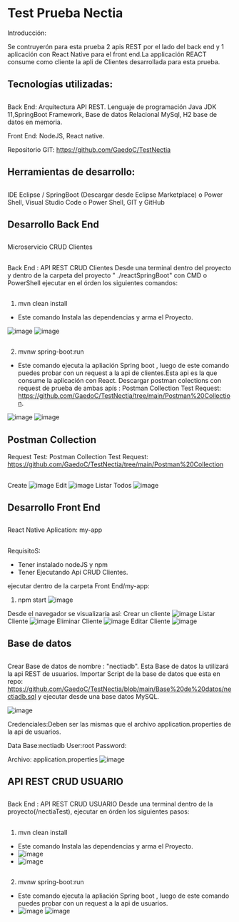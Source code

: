 # Test Prueba Nectia 
Introducción:

Se contruyerón para esta prueba 2 apis REST por el lado del back end y 1 aplicación con React Native para el front end.La applicación REACT consume como cliente la apli de Clientes desarrollada para esta prueba.

##
## Tecnologías utilizadas:
##

Back End: Arquitectura API REST. 
 Lenguaje de programación Java JDK 11,SpringBoot Framework, Base de datos Relacional MySql, H2 base de datos en memoria.

Front End:
 NodeJS, React native.

Repositorio GIT: https://github.com/GaedoC/TestNectia

##
## Herramientas de desarrollo:
##
IDE Eclipse / SpringBoot (Descargar desde Eclipse Marketplace) o Power Shell, 
Visual Studio Code o Power Shell,
GIT y GitHub
##
##
## Desarrollo Back End
##
Microservicio CRUD Clientes
##
Back End : API REST CRUD Clientes
    Desde una terminal dentro del proyecto y dentro de la carpeta del proyecto " ./reactSpringBoot" con CMD o PowerShell ejecutar en el órden los siguientes comandos:
##
1. mvn clean install
- Este comando Instala las dependencias y arma el Proyecto.

![image](https://github.com/GaedoC/TestNectia/assets/17816969/9723ff3b-c729-4dd1-9cc9-07e8b9f23e67)
![image](https://github.com/GaedoC/TestNectia/assets/17816969/0980be1c-c9d1-4753-8950-6f020e0820d2)
##
2. mvnw spring-boot:run
- Este comando ejecuta la apliación Spring boot , luego de este comando puedes probar con un request a la api de clientes.Esta api es la que consume la aplicación con React. Descargar postman colections con request de prueba de ambas apís : Postman Collection Test Request: https://github.com/GaedoC/TestNectia/tree/main/Postman%20Collection.

![image](https://github.com/GaedoC/TestNectia/assets/17816969/5d6a5d1c-9c01-477c-b831-c3d4c5f9cd63)
![image](https://github.com/GaedoC/TestNectia/assets/17816969/040e4bd4-0db6-4ceb-a067-60bbb4fc75cf)
##
##
## Postman Collection
Request Test:
Postman Collection Test Request: https://github.com/GaedoC/TestNectia/tree/main/Postman%20Collection
##
Create
![image](https://github.com/GaedoC/TestNectia/assets/17816969/26676798-597e-4843-a422-e66e4f939933)
Edit
![image](https://github.com/GaedoC/TestNectia/assets/17816969/bee70268-ce71-4297-b34b-ac160a74894b)
Listar Todos
![image](https://github.com/GaedoC/TestNectia/assets/17816969/cbb8be31-584f-4442-926c-7326f55aeafd)

##
## Desarrollo Front End
##
React Native Aplication: my-app  
##
RequisitoS:
  - Tener instalado nodeJS y npm
  - Tener Ejecutando Api CRUD Clientes.

ejecutar dentro de la carpeta Front End/my-app: 
1. npm  start
![image](https://github.com/GaedoC/TestNectia/assets/17816969/f808eb1e-f3b0-4220-954b-ea36ddde0408)

Desde el navegador se visualizaría así:
Crear un cliente
![image](https://github.com/GaedoC/TestNectia/assets/17816969/80258b68-e2d5-40a6-bc1c-9b580c68926f)
Listar Cliente
![image](https://github.com/GaedoC/TestNectia/assets/17816969/02a5aa90-2a1a-45e8-8dc3-2e6b25ece576)
Eliminar Cliente
![image](https://github.com/GaedoC/TestNectia/assets/17816969/0086e6d9-4b2f-4998-aedb-c3e296295d60)
Editar Cliente
![image](https://github.com/GaedoC/TestNectia/assets/17816969/fdffcb5c-aae4-4a42-9ce2-67673392c391)
##
##
## Base de datos 
##
Crear Base de datos de nombre : "nectiadb". Esta Base de datos la utilizará la api REST de usuarios.
Importar Script de la base de datos que esta en repo: https://github.com/GaedoC/TestNectia/blob/main/Base%20de%20datos/nectiadb.sql y ejecutar desde una base datos MySQL.

![image](https://github.com/GaedoC/TestNectia/assets/17816969/51eaa9dc-77d9-4ded-a36a-32b0e75dc3e4)

Credenciales:Deben ser las mismas que el archivo application.properties de la api de usuarios.

Data Base:nectiadb
User:root
Password: 

Archivo: application.properties
![image](https://github.com/GaedoC/TestNectia/assets/17816969/d91a0854-fa6f-4cfc-a45c-33e79cf39c4d)

##
##
## API REST CRUD USUARIO 
##
Back End : API REST CRUD USUARIO
    Desde una terminal dentro de la proyecto(/nectiaTest), ejecutar en órden los siguientes pasos:
##
1. mvn clean install
- Este comando Instala las dependencias y arma el Proyecto.
- ![image](https://github.com/GaedoC/TestNectia/assets/17816969/6aebf247-13a0-4ebb-afc6-e81143b735b3)
- ![image](https://github.com/GaedoC/TestNectia/assets/17816969/ec742219-f8bf-4de6-b169-e04c16175177)

##
2. mvnw spring-boot:run
- Este comando ejecuta la apliación Spring boot , luego de este comando puedes probar con un request a la api de usuarios.
- ![image](https://github.com/GaedoC/TestNectia/assets/17816969/6d75fc94-70d3-4665-aed5-4e2085f03331)
![image](https://github.com/GaedoC/TestNectia/assets/17816969/d7168b78-f636-4f5a-8750-d67842e442fa)
##


